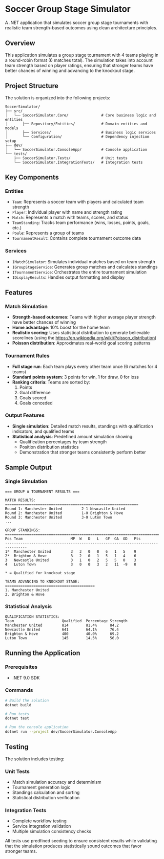 # Soccer Group Stage Simulator

A .NET application that simulates soccer group stage tournaments with realistic team strength-based outcomes using clean architecture principles.

## Overview

This application simulates a group stage tournament with 4 teams playing in a round-robin format (6 matches total). The simulation takes into account team strength based on player ratings, ensuring that stronger teams have better chances of winning and advancing to the knockout stage.

## Project Structure

The solution is organized into the following projects:

```
SoccerSimulator/
├── src/
│   └── SoccerSimulator.Core/               # Core business logic and entities
│       ├── Repository/Entities/            # Domain entities and models
│       ├── Services/                       # Business logic services
│       └── Configuration/                  # Dependency injection setup
├── dev/
│   └── SoccerSimulator.ConsoleApp/         # Console application
└── tests/
    ├── SoccerSimulator.Tests/              # Unit tests
    └── SoccerSimulator.IntegrationTests/   # Integration tests
```

## Key Components

### Entities
- `Team`: Represents a soccer team with players and calculated team strength
- `Player`: Individual player with name and strength rating
- `Match`: Represents a match with teams, scores, and status
- `TeamStanding`: Tracks team performance (wins, losses, points, goals, etc.)
- `Poule`: Represents a group of teams
- `TournamentResult`: Contains complete tournament outcome data

### Services
- `IMatchSimulator`: Simulates individual matches based on team strength
- `IGroupStageService`: Generates group matches and calculates standings
- `ITournamentService`: Orchestrates the entire tournament simulation
- `IDisplayResults`: Handles output formatting and display

## Features

### Match Simulation
- **Strength-based outcomes**: Teams with higher average player strength have better chances of winning
- **Home advantage**: 10% boost for the home team
- **Realistic scoring**: Uses statistical distribution to generate believable scorelines (using the https://en.wikipedia.org/wiki/Poisson_distribution)
- **Poisson distribution**: Approximates real-world goal scoring patterns

### Tournament Rules
- **Full stage run**: Each team plays every other team once (6 matches for 4 teams)
- **Standard points system**: 3 points for win, 1 for draw, 0 for loss
- **Ranking criteria**: Teams are sorted by:
  1. Points
  2. Goal difference
  3. Goals scored
  4. Goals conceded

### Output Features
- **Single simulation**: Detailed match results, standings with qualification indicators, and qualified teams
- **Statistical analysis**: Predefined amount simulation showing:
  - Qualification percentages by team strength
  - Position distribution statistics
  - Demonstration that stronger teams consistently perform better

## Sample Output

### Single Simulation
```
=== GROUP A TOURNAMENT RESULTS ===

MATCH RESULTS:
=============================================================
Round 1: Manchester United         2-1 Newcastle United
Round 2: Manchester United         1-0 Brighton & Hove
Round 3: Manchester United         3-0 Luton Town
...

GROUP STANDINGS:
=================================================================================
Pos Team                      MP  W   D   L   GF  GA  GD   Pts
--------------------------------------------------------------------------------
1*  Manchester United         3   3   0   0   6   1   5    9
2*  Brighton & Hove           3   2   0   1   5   1   4    6
3   Newcastle United          3   1   0   2   5   5   0    3
4   Luton Town                3   0   0   3   2   11  -9   0

* = Qualified for knockout stage

TEAMS ADVANCING TO KNOCKOUT STAGE:
=========================================
1. Manchester United
2. Brighton & Hove
```

### Statistical Analysis
```
QUALIFICATION STATISTICS:
Team                      Qualified  Percentage Strength
Manchester United         814        81.4%      84.2
Newcastle United          641        64.1%      76.4
Brighton & Hove           400        40.0%      69.2
Luton Town                145        14.5%      56.0
```

## Running the Application

### Prerequisites
- .NET 9.0 SDK

### Commands
```bash
# Build the solution
dotnet build

# Run tests
dotnet test

# Run the console application
dotnet run --project dev/SoccerSimulator.ConsoleApp
```

## Testing

The solution includes testing:

### Unit Tests
- Match simulation accuracy and determinism
- Tournament generation logic
- Standings calculation and sorting
- Statistical distribution verification

### Integration Tests
- Complete workflow testing
- Service integration validation
- Multiple simulation consistency checks

All tests use predfined seeding to ensure consistent results while validating that the simulation produces statistically sound outcomes that favor stronger teams.